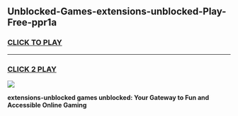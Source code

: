 
## Unblocked-Games-extensions-unblocked-Play-Free-ppr1a
<h3>
<a href="https://premium76.site?title=extensions-unblocked&ref=23A">CLICK TO PLAY</a></h3>
<hr>

<h3>
<a href="https://premium76.site?title=extensions-unblocked&ref=23A">CLICK 2 PLAY</a>
  
</h3>

<a href="https://premium76.site?title=extensions-unblocked&ref=23A"><img src="https://clearcache.store/games.png"></a>


**extensions-unblocked games unblocked: Your Gateway to Fun and Accessible Online Gaming**
